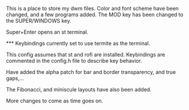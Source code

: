 This is a place to store my dwm files. Color and font scheme have been changed, and a few programs added. The MOD key has been changed to the SUPER/WINDOWS key.

Super+Enter opens an st terminal. 

*** Keybindings currently set to use termite as the terminal.

This config assumes that st and rofi are installed. Keybindings are commented in the config.h file to describe key behavior.

Have added the alpha patch for bar and border transparency, and true gaps,... 

The Fibonacci, and miniscule layouts have also been added.

More changes to come as time goes on.
